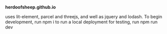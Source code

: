 **herdoofsheep.github.io**

uses lit-element, parcel and threejs, and well as jquery and lodash.
To begin development, run 
    npm i
to run a local deployment for testing, run
    npm run dev

